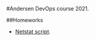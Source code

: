 #Andersen DevOps course 2021.

##Homeworks
- [Netstat script](https://github.com/sevod/AndersenDevOps/tree/main/netstat_script).
